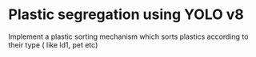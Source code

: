 # Plastic segregation using YOLO v8
Implement a plastic sorting mechanism which sorts plastics according to their type ( like ld1, pet etc) 
